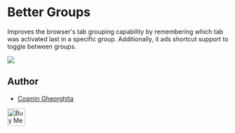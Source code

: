 # Better Groups

Improves the browser's tab grouping capability by remembering which tab was activated last in a specific group. Additionally, it ads shortcut support to toggle between groups.

![](https://i.imgur.com/cbdqsoQ.png)

## Author

- [Cosmin Gheorghita](https://gecko.dev)

<a href="https://www.buymeacoffee.com/degecko" target="_blank"><img src="https://cdn.buymeacoffee.com/buttons/v2/arial-yellow.png" alt="Buy Me A Coffee" style="height: 40px !important;" target="_blank"></a>

